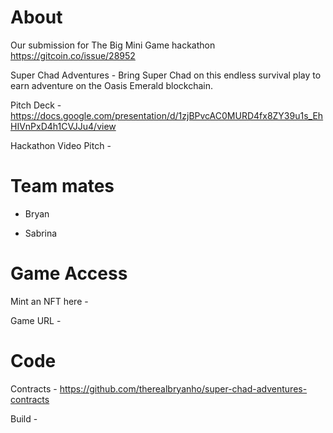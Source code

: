# About

Our submission for The Big Mini Game hackathon https://gitcoin.co/issue/28952

Super Chad Adventures - Bring Super Chad on this endless survival play to earn adventure on the Oasis Emerald blockchain.

Pitch Deck - https://docs.google.com/presentation/d/1zjBPvcAC0MURD4fx8ZY39u1s_EhHIVnPxD4h1CVJJu4/view

Hackathon Video Pitch - 

# Team mates

- Bryan

- Sabrina

# Game Access

Mint an NFT here - 

Game URL - 

# Code

Contracts - https://github.com/therealbryanho/super-chad-adventures-contracts

Build - 
